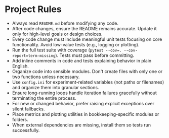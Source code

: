 # Project Rules

- Always read `README.md` before modifying any code.
- After code changes, ensure the README remains accurate. Update it only for high-level goals or design choices.
- Every code change must include meaningful unit tests focusing on core functionality. Avoid low-value tests (e.g., logging or plotting).
- Run the full test suite with coverage (`pytest --cov=. --cov-report=term-missing`). Tests must pass before committing.
- Add inline comments in code and tests explaining behavior in plain English.
- Organize code into sensible modules. Don't create files with only one or two functions unless necessary.
- Use `config.ini` for experiment-related variables (not paths or filenames) and organize them into granular sections.
- Ensure long-running loops handle iteration failures gracefully without terminating the entire process.
- For new or changed behavior, prefer raising explicit exceptions over silent fallbacks.
- Place metrics and plotting utilities in bookkeeping-specific modules or folders.
- When external dependencies are missing, install them so tests run successfully.
